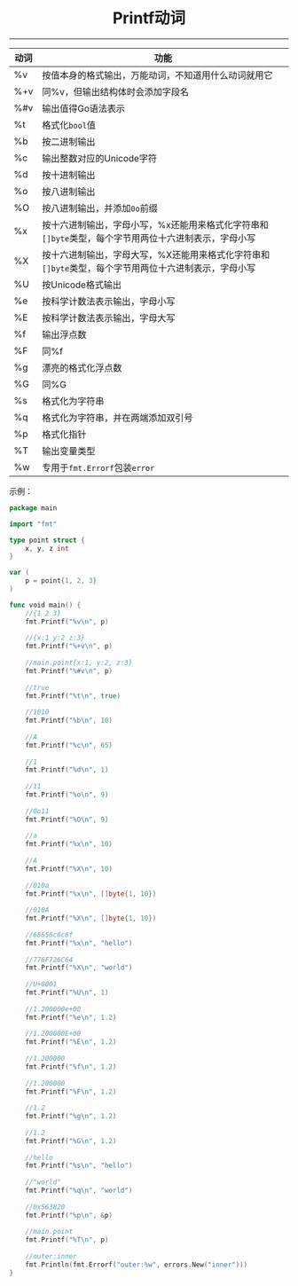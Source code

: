 <center><h1>Printf动词</h1></center>

---

| 动词 | 功能                                                         |
| ---- | ------------------------------------------------------------ |
| %v   | 按值本身的格式输出，万能动词，不知道用什么动词就用它         |
| %+v  | 同%v，但输出结构体时会添加字段名                             |
| %#v  | 输出值得Go语法表示                                           |
| %t   | 格式化`bool`值                                               |
| %b   | 按二进制输出                                                 |
| %c   | 输出整数对应的Unicode字符                                    |
| %d   | 按十进制输出                                                 |
| %o   | 按八进制输出                                                 |
| %O   | 按八进制输出，并添加`0o`前缀                                 |
| %x   | 按十六进制输出，字母小写，%x还能用来格式化字符串和`[]byte`类型，每个字节用两位十六进制表示，字母小写 |
| %X   | 按十六进制输出，字母大写，%X还能用来格式化字符串和`[]byte`类型，每个字节用两位十六进制表示，字母小写 |
| %U   | 按Unicode格式输出                                            |
| %e   | 按科学计数法表示输出，字母小写                               |
| %E   | 按科学计数法表示输出，字母大写                               |
| %f   | 输出浮点数                                                   |
| %F   | 同%f                                                         |
| %g   | 漂亮的格式化浮点数                                           |
| %G   | 同%G                                                         |
| %s   | 格式化为字符串                                               |
| %q   | 格式化为字符串，并在两端添加双引号                           |
| %p   | 格式化指针                                                   |
| %T   | 输出变量类型                                                 |
| %w   | 专用于`fmt.Errorf`包装`error`                                |

示例：

```go
package main

import "fmt"

type point struct {
	x, y, z int
}

var (
	p = point{1, 2, 3}
)

func void main() {
	//{1 2 3}
	fmt.Printf("%v\n", p)
	
	//{x:1 y:2 z:3}
	fmt.Printf("%+v\n", p)
	
	//main.point{x:1, y:2, z:3}
	fmt.Printf("%#v\n", p)
	
	//true
	fmt.Printf("%t\n", true)
	
	//1010
	fmt.Printf("%b\n", 10)
	
	//A
	fmt.Printf("%c\n", 65)
	
	//1
	fmt.Printf("%d\n", 1)
	
	//11
	fmt.Printf("%o\n", 9)
	
	//0o11
	fmt.Printf("%O\n", 9)
	
	//a
	fmt.Printf("%x\n", 10)
	
	//A
	fmt.Printf("%X\n", 10)
	
	//010a
	fmt.Printf("%x\n", []byte{1, 10})
	
	//010A
	fmt.Printf("%X\n", []byte{1, 10})
	
	//68656c6c6f
	fmt.Printf("%x\n", "hello")
	
	//776F726C64
	fmt.Printf("%X\n", "world")
	
	//U+0001
	fmt.Printf("%U\n", 1)
	
	//1.200000e+00
	fmt.Printf("%e\n", 1.2)
	
	//1.200000E+00
	fmt.Printf("%E\n", 1.2)
	
	//1.200000
	fmt.Printf("%f\n", 1.2)
	
	//1.200000
	fmt.Printf("%F\n", 1.2)
	
	//1.2
	fmt.Printf("%g\n", 1.2)
	
	//1.2
	fmt.Printf("%G\n", 1.2)
	
	//hello
	fmt.Printf("%s\n", "hello")
	
	//"world"
	fmt.Printf("%q\n", "world")
	
	//0x563820
	fmt.Printf("%p\n", &p)
	
	//main.point
	fmt.Printf("%T\n", p)
	
	//outer:inner
	fmt.Println(fmt.Errorf("outer:%w", errors.New("inner")))
}
```